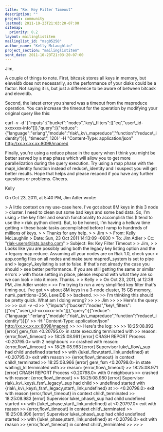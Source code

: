 ```yaml
---
title: "Re: Key Filter Timeout"
description: ""
project: community
lastmod: 2011-10-23T21:03:20-07:00
sitemap:
  priority: 0.2
layout: mailinglistitem
mailinglist_id: "msg05258"
author_name: "Kelly McLaughlin"
project_section: "mailinglistitem"
sent_date: 2011-10-23T21:03:20-07:00
---
```



Jim,

A couple of things to note. First, bitcask stores all keys in memory, but 
eleveldb does not necessarliy, so the performance of your disks could be a 
factor. Not saying it is, but just a difference to be aware of between bitcask 
and eleveldb. 

Second, the latest error you shared was a timeout from the mapreduce operation. 
You can increase the timeout for the operation by modifying your original query 
like this:

curl -v -d 
'{"inputs":{"bucket":"nodes","key\\_filters":[["eq","user\\_id-xxxxxxx-info"]]},"query":[{"reduce":{"language":"erlang","module":"riak\\_kv\\_mapreduce","function":"reduce\\_identity"}}],
 "timeout", 120}' -H "Content-Type: application/json" 
http://xx.xx.xx.xx:8098/mapred

Finally, you're using a reduce phase in the query when I think you might be 
better served by a map phase which will allow you to get more parallelization 
during the query execution. Try using a map phase with the map\\_identity 
function instead of reduce\\_identity and I suspect you will get better results. 
Hope that helps and please respond if you have any further questions or 
problems. Cheers.

Kelly


On Oct 23, 2011, at 5:40 PM, Jim Adler wrote:

&gt; A little context on my use-case here. I've got about 8M keys in this 3 node 
&gt; cluster. I need to clean out some bad keys and some bad data. So, I'm using 
&gt; the key filter and search functionality to accomplish this (I tend to use the 
&gt; riak python client). But, to be honest, I'm having a helluva time getting 
&gt; these basic tasks accomplished before I ramp to hundreds of millions of keys.
&gt; 
&gt; Thanks for any help.
&gt; 
&gt; Jim
&gt; 
&gt; From: Kelly McLaughlin 
&gt; Date: Sun, 23 Oct 2011 14:13:09 -0600
&gt; To: Jim Adler 
&gt; Cc: "riak-users@lists.basho.com" 
&gt; Subject: Re: Key Filter Timeout
&gt; 
&gt; Jim,
&gt; 
&gt; Looks like you are possibly using both the legacy key listing option and the 
&gt; legacy map reduce. Assuming all your nodes are on Riak 1.0, check your 
&gt; app.config files on all nodes and make sure mapred\\_system is set to pipe and 
&gt; legacy\\_keylisting is set to false. If that's not already the case you should 
&gt; see better performance. If you are still getting the same or similar errors 
&gt; with those setting in place, please respond with what they are so we can look 
&gt; into it more. Thanks.
&gt; 
&gt; Kelly
&gt; 
&gt; On Oct 23, 2011, at 12:38 PM, Jim Adler wrote:
&gt; 
&gt;&gt; I'm trying to run a very simplified key filter that's timing out. I've got 
&gt;&gt; about 8M keys in a 3-node cluster, 15 GB memory, num\\_partitions=256, LevelDB 
&gt;&gt; backend.
&gt;&gt; 
&gt;&gt; I'm thinking this should be pretty quick. What am I doing wrong?
&gt;&gt; 
&gt;&gt; Jim
&gt;&gt; 
&gt;&gt; Here's the query:
&gt;&gt; 
&gt;&gt; curl -v -d 
&gt;&gt; '{"inputs":{"bucket":"nodes","key\\_filters":[["eq","user\\_id-xxxxxxx-info"]]},"query":[{"reduce":{"language":"erlang","module":"riak\\_kv\\_mapreduce","function":"reduce\\_identity"}}]}'
&gt;&gt; -H "Content-Type: application/json" http://xx.xx.xx.xx:8098/mapred
&gt;&gt; 
&gt;&gt; Here's the log:
&gt;&gt; 
&gt;&gt; 18:25:08.892 [error] gen\\_fsm &lt;0.20795.0&gt; in state executing terminated with 
&gt;&gt; reason: {error,flow\\_timeout}
&gt;&gt; 18:25:08.961 [error] CRASH REPORT Process &lt;0.20795.0&gt; with 2 neighbours 
&gt;&gt; crashed with reason: {error,flow\\_timeout}
&gt;&gt; 18:25:08.963 [error] Supervisor luke\\_flow\\_sup had child undefined started 
&gt;&gt; with {luke\\_flow,start\\_link,undefined} at &lt;0.20795.0&gt; exit with reason 
&gt;&gt; {error,flow\\_timeout} in context child\\_terminated
&gt;&gt; 18:25:08.966 [error] gen\\_fsm &lt;0.20798.0&gt; in state waiting\\_kl terminated with 
&gt;&gt; reason: {error,flow\\_timeout}
&gt;&gt; 18:25:08.971 [error] CRASH REPORT Process &lt;0.20798.0&gt; with 0 neighbours 
&gt;&gt; crashed with reason: {error,flow\\_timeout}
&gt;&gt; 18:25:08.980 [error] Supervisor riak\\_kv\\_keys\\_fsm\\_legacy\\_sup had child 
&gt;&gt; undefined started with {riak\\_kv\\_keys\\_fsm\\_legacy,start\\_link,undefined} at 
&gt;&gt; &lt;0.20798.0&gt; exit with reason {error,flow\\_timeout} in context child\\_terminated
&gt;&gt; 18:25:08.983 [error] Supervisor luke\\_phase\\_sup had child undefined started 
&gt;&gt; with {luke\\_phase,start\\_link,undefined} at &lt;0.20797.0&gt; exit with reason 
&gt;&gt; {error,flow\\_timeout} in context child\\_terminated
&gt;&gt; 18:25:08.996 [error] Supervisor luke\\_phase\\_sup had child undefined started 
&gt;&gt; with {luke\\_phase,start\\_link,undefined} at &lt;0.20796.0&gt; exit with reason 
&gt;&gt; {error,flow\\_timeout} in context child\\_terminated
&gt;&gt; 
&gt;&gt; 
&gt; 

